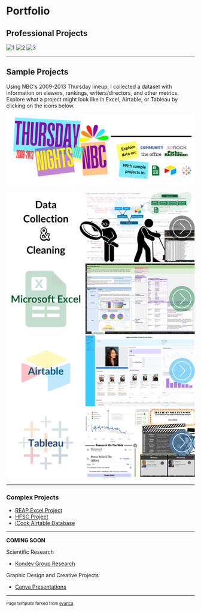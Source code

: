 # Portfolio

## Professional Projects

![1](https://github.com/user-attachments/assets/5d8c1469-dfd9-434b-99b6-3024c108d7e6) ![2](https://github.com/user-attachments/assets/c776680e-8c03-447c-83c8-0e9acae0d6df) ![3](https://github.com/user-attachments/assets/fb17cc9e-af45-4adf-b07a-e52a5e25e8aa)


---


## Sample Projects
Using NBC's 2009-2013 Thursday lineup, I collected a dataset with information on viewers, rankings, writers/directors, and other metrics. Explore what a project might look like in Excel, Airtable, or Tableau by clicking on the icons below.


<img src ="/images/Homepage_NBC_Title.png">

[<img src ="/images/Homepage_NBC_DataCleaning.png">](/nbc-datamethods)
[<img src ="/images/Homepage_NBC_Excel.png">](/nbc-excel)
[<img src ="/images/Homepage_NBC_Airtable.png">](/nbc-airtable)
[<img src ="/images/Homepage_NBC_Tableau.png">](https://public.tableau.com/views/NBCThursdaynightLineup/MainDashboard?:language=en-US&publish=yes&:sid=349D495ED436418688F81887524777EA-0:0&:redirect=auth&:display_count=n&:origin=viz_share_link)

---

### Complex Projects

- [REAP Excel Project](/REAP.md)
- [HFSC Project](/HFSC.md)
- [iCook Airtable Database](/iCook-Airtable.mb)


--- 

**COMING SOON**

Scientific Research
- [Kondev Group Research](http://example.com/)

Graphic Design and Creative Projects
- [Canva Presentations](http://example.com/)



---
<p style="font-size:11px">Page template forked from <a href="https://github.com/evanca/quick-portfolio">evanca</a></p>
<!-- Remove above link if you don't want to attibute -->
